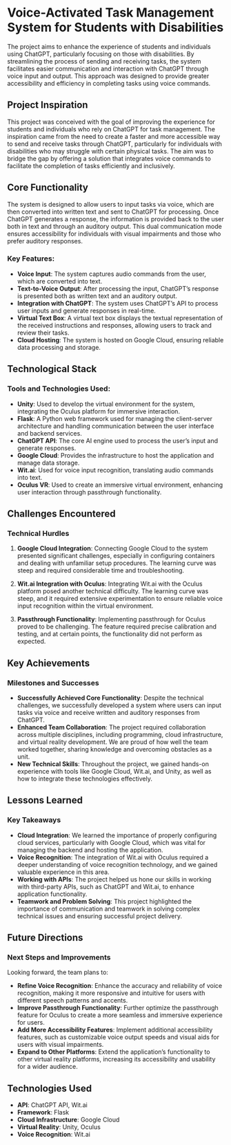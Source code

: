 # Voice-Activated Task Management System for Students with Disabilities

The project aims to enhance the experience of students and individuals using ChatGPT, particularly focusing on those with disabilities. By streamlining the process of sending and receiving tasks, the system facilitates easier communication and interaction with ChatGPT through voice input and output. This approach was designed to provide greater accessibility and efficiency in completing tasks using voice commands.



## **Project Inspiration**

This project was conceived with the goal of improving the experience for students and individuals who rely on ChatGPT for task management. The inspiration came from the need to create a faster and more accessible way to send and receive tasks through ChatGPT, particularly for individuals with disabilities who may struggle with certain physical tasks. The aim was to bridge the gap by offering a solution that integrates voice commands to facilitate the completion of tasks efficiently and inclusively.



## **Core Functionality**

The system is designed to allow users to input tasks via voice, which are then converted into written text and sent to ChatGPT for processing. Once ChatGPT generates a response, the information is provided back to the user both in text and through an auditory output. This dual communication mode ensures accessibility for individuals with visual impairments and those who prefer auditory responses.

### **Key Features:**
- **Voice Input**: The system captures audio commands from the user, which are converted into text.
- **Text-to-Voice Output**: After processing the input, ChatGPT’s response is presented both as written text and an auditory output.
- **Integration with ChatGPT**: The system uses ChatGPT’s API to process user inputs and generate responses in real-time.
- **Virtual Text Box**: A virtual text box displays the textual representation of the received instructions and responses, allowing users to track and review their tasks.
- **Cloud Hosting**: The system is hosted on Google Cloud, ensuring reliable data processing and storage.



## **Technological Stack**

### **Tools and Technologies Used:**
- **Unity**: Used to develop the virtual environment for the system, integrating the Oculus platform for immersive interaction.
- **Flask**: A Python web framework used for managing the client-server architecture and handling communication between the user interface and backend services.
- **ChatGPT API**: The core AI engine used to process the user’s input and generate responses.
- **Google Cloud**: Provides the infrastructure to host the application and manage data storage.
- **Wit.ai**: Used for voice input recognition, translating audio commands into text.
- **Oculus VR**: Used to create an immersive virtual environment, enhancing user interaction through passthrough functionality.



## **Challenges Encountered**

### **Technical Hurdles**
1. **Google Cloud Integration**: Connecting Google Cloud to the system presented significant challenges, especially in configuring containers and dealing with unfamiliar setup procedures. The learning curve was steep and required considerable time and troubleshooting.
   
2. **Wit.ai Integration with Oculus**: Integrating Wit.ai with the Oculus platform posed another technical difficulty. The learning curve was steep, and it required extensive experimentation to ensure reliable voice input recognition within the virtual environment.
   
3. **Passthrough Functionality**: Implementing passthrough for Oculus proved to be challenging. The feature required precise calibration and testing, and at certain points, the functionality did not perform as expected.



## **Key Achievements**

### **Milestones and Successes**
- **Successfully Achieved Core Functionality**: Despite the technical challenges, we successfully developed a system where users can input tasks via voice and receive written and auditory responses from ChatGPT.
- **Enhanced Team Collaboration**: The project required collaboration across multiple disciplines, including programming, cloud infrastructure, and virtual reality development. We are proud of how well the team worked together, sharing knowledge and overcoming obstacles as a unit.
- **New Technical Skills**: Throughout the project, we gained hands-on experience with tools like Google Cloud, Wit.ai, and Unity, as well as how to integrate these technologies effectively.



## **Lessons Learned**

### **Key Takeaways**
- **Cloud Integration**: We learned the importance of properly configuring cloud services, particularly with Google Cloud, which was vital for managing the backend and hosting the application.
- **Voice Recognition**: The integration of Wit.ai with Oculus required a deeper understanding of voice recognition technology, and we gained valuable experience in this area.
- **Working with APIs**: The project helped us hone our skills in working with third-party APIs, such as ChatGPT and Wit.ai, to enhance application functionality.
- **Teamwork and Problem Solving**: This project highlighted the importance of communication and teamwork in solving complex technical issues and ensuring successful project delivery.



## **Future Directions**

### **Next Steps and Improvements**
Looking forward, the team plans to:
- **Refine Voice Recognition**: Enhance the accuracy and reliability of voice recognition, making it more responsive and intuitive for users with different speech patterns and accents.
- **Improve Passthrough Functionality**: Further optimize the passthrough feature for Oculus to create a more seamless and immersive experience for users.
- **Add More Accessibility Features**: Implement additional accessibility features, such as customizable voice output speeds and visual aids for users with visual impairments.
- **Expand to Other Platforms**: Extend the application’s functionality to other virtual reality platforms, increasing its accessibility and usability for a wider audience.



## **Technologies Used**

- **API**: ChatGPT API, Wit.ai
- **Framework**: Flask
- **Cloud Infrastructure**: Google Cloud
- **Virtual Reality**: Unity, Oculus
- **Voice Recognition**: Wit.ai

